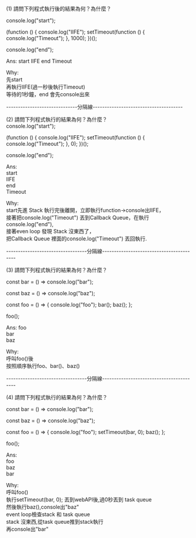 (1) 請問下列程式執行後的結果為何？為什麼？

console.log("start");

(function () {
  console.log("IIFE");
  setTimeout(function () {
    console.log("Timeout");
  }, 1000);
})();

console.log("end");

Ans:
start
IIFE
end
Timeout

Why:<br>
先start<br>
再執行IIFE(過一秒後執行Timeout)<br>
等待的1秒鐘，end 會先console出來<br>


------------------------------分隔線--------------------------------------

(2) 請問下列程式執行的結果為何？為什麼？<br>
console.log("start");

(function () {
  console.log("IIFE");
  setTimeout(function () {
    console.log("Timeout");
  }, 0);
})();

console.log("end");

Ans:<br>
start<br>
IIFE<br>
end<br>
Timeout<br>

Why:<br>
start先進 Stack 執行完後離開，立即執行function->console出IIFE，<br>
接著把console.log("Timeout") 丟到Callback Queue，在執行console.log("end"),<br>
接著even loop 發現 Stack 沒東西了，<br>
把Callback Queue 裡面的console.log("Timeout") 丟回執行.<br>

----------------------------------分隔線-----------------------------------------

(3) 請問下列程式執行的結果為何？為什麼？


const bar = () => console.log("bar");

const baz = () => console.log("baz");

const foo = () => {
  console.log("foo");
  bar();
  baz();
};

foo();

Ans:
foo <br>
bar <br>
baz <br>

Why:<br>
呼叫foo()後<br>
按照順序執行foo、bar()、baz()

----------------------------------分隔線-----------------------------------------

(4) 請問下列程式執行的結果為何？為什麼？

const bar = () => console.log("bar");

const baz = () => console.log("baz");

const foo = () => {
  console.log("foo");
  setTimeout(bar, 0);
  baz();
};

foo();

Ans: <br>
foo <br>
baz <br>
bar <br>

Why: <br>
呼叫foo() <br>
執行setTimeout(bar, 0); 丟到webAPI後,過0秒丟到 task queue <br>
然後執行baz(),console出"baz"<br>
event loop檢查stack 和 task queue <br>
stack 沒東西,從task queue推到stack執行<br>
再console出"bar"
